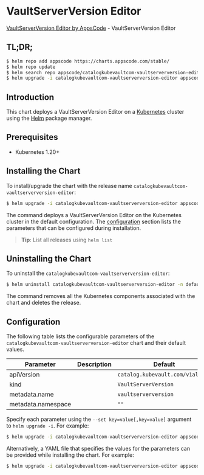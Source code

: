 # VaultServerVersion Editor

[VaultServerVersion Editor by AppsCode](https://appscode.com) - VaultServerVersion Editor

## TL;DR;

```bash
$ helm repo add appscode https://charts.appscode.com/stable/
$ helm repo update
$ helm search repo appscode/catalogkubevaultcom-vaultserverversion-editor --version=v0.14.0
$ helm upgrade -i catalogkubevaultcom-vaultserverversion-editor appscode/catalogkubevaultcom-vaultserverversion-editor -n default --create-namespace --version=v0.14.0
```

## Introduction

This chart deploys a VaultServerVersion Editor on a [Kubernetes](http://kubernetes.io) cluster using the [Helm](https://helm.sh) package manager.

## Prerequisites

- Kubernetes 1.20+

## Installing the Chart

To install/upgrade the chart with the release name `catalogkubevaultcom-vaultserverversion-editor`:

```bash
$ helm upgrade -i catalogkubevaultcom-vaultserverversion-editor appscode/catalogkubevaultcom-vaultserverversion-editor -n default --create-namespace --version=v0.14.0
```

The command deploys a VaultServerVersion Editor on the Kubernetes cluster in the default configuration. The [configuration](#configuration) section lists the parameters that can be configured during installation.

> **Tip**: List all releases using `helm list`

## Uninstalling the Chart

To uninstall the `catalogkubevaultcom-vaultserverversion-editor`:

```bash
$ helm uninstall catalogkubevaultcom-vaultserverversion-editor -n default
```

The command removes all the Kubernetes components associated with the chart and deletes the release.

## Configuration

The following table lists the configurable parameters of the `catalogkubevaultcom-vaultserverversion-editor` chart and their default values.

|     Parameter      | Description |                   Default                   |
|--------------------|-------------|---------------------------------------------|
| apiVersion         |             | <code>catalog.kubevault.com/v1alpha1</code> |
| kind               |             | <code>VaultServerVersion</code>             |
| metadata.name      |             | <code>vaultserverversion</code>             |
| metadata.namespace |             | <code>""</code>                             |


Specify each parameter using the `--set key=value[,key=value]` argument to `helm upgrade -i`. For example:

```bash
$ helm upgrade -i catalogkubevaultcom-vaultserverversion-editor appscode/catalogkubevaultcom-vaultserverversion-editor -n default --create-namespace --version=v0.14.0 --set apiVersion=catalog.kubevault.com/v1alpha1
```

Alternatively, a YAML file that specifies the values for the parameters can be provided while
installing the chart. For example:

```bash
$ helm upgrade -i catalogkubevaultcom-vaultserverversion-editor appscode/catalogkubevaultcom-vaultserverversion-editor -n default --create-namespace --version=v0.14.0 --values values.yaml
```
